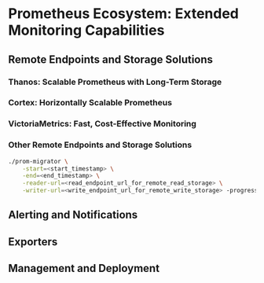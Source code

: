 # Prometheus Ecosystem: Extended Monitoring Capabilities


## Remote Endpoints and Storage Solutions


### Thanos: Scalable Prometheus with Long-Term Storage


### Cortex: Horizontally Scalable Prometheus


### VictoriaMetrics: Fast, Cost-Effective Monitoring


### Other Remote Endpoints and Storage Solutions


```bash
./prom-migrator \
    -start=<start_timestamp> \
    -end=<end_timestamp> \
    -reader-url=<read_endpoint_url_for_remote_read_storage> \
    -writer-url=<write_endpoint_url_for_remote_write_storage> -progress-metric-url=<read_endpoint_url_for_remote_write_storage>
```


## Alerting and Notifications


## Exporters


## Management and Deployment